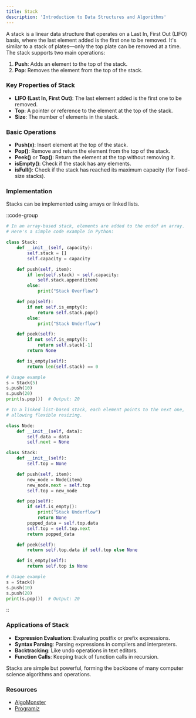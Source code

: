 ```yaml
---
title: Stack
description: 'Introduction to Data Structures and Algorithms'
---
```


A stack is a linear data structure that operates on a Last In, First Out (LIFO) basis, where the last element added is the first one to be removed. It's similar to a stack of plates—only the top plate can be removed at a time. The stack supports two main operations:

1. **Push**: Adds an element to the top of the stack.
2. **Pop**: Removes the element from the top of the stack.

### Key Properties of Stack

* **LIFO (Last In, First Out)**: The last element added is the first one to be removed.
* **Top**: A pointer or reference to the element at the top of the stack.
* **Size**: The number of elements in the stack.

### Basic Operations

* **Push(x)**: Insert element at the top of the stack.
* **Pop()**: Remove and return the element from the top of the stack.
* **Peek()** or **Top()**: Return the element at the top without removing it.
* **isEmpty()**: Check if the stack has any elements.
* **isFull()**: Check if the stack has reached its maximum capacity (for fixed-size stacks).

### Implementation

Stacks can be implemented using arrays or linked lists.

::code-group

```python [Array]
# In an array-based stack, elements are added to the endof an array.
# Here's a simple code example in Python:

class Stack:
    def __init__(self, capacity):
        self.stack = []
        self.capacity = capacity

    def push(self, item):
        if len(self.stack) < self.capacity:
            self.stack.append(item)
        else:
            print("Stack Overflow")

    def pop(self):
        if not self.is_empty():
            return self.stack.pop()
        else:
            print("Stack Underflow")

    def peek(self):
        if not self.is_empty():
            return self.stack[-1]
        return None

    def is_empty(self):
        return len(self.stack) == 0

# Usage example
s = Stack(5)
s.push(10)
s.push(20)
print(s.pop())  # Output: 20
```

```python [Linked List]
# In a linked list-based stack, each element points to the next one,
# allowing flexible resizing.

class Node:
    def __init__(self, data):
        self.data = data
        self.next = None

class Stack:
    def __init__(self):
        self.top = None

    def push(self, item):
        new_node = Node(item)
        new_node.next = self.top
        self.top = new_node

    def pop(self):
        if self.is_empty():
            print("Stack Underflow")
            return None
        popped_data = self.top.data
        self.top = self.top.next
        return popped_data

    def peek(self):
        return self.top.data if self.top else None

    def is_empty(self):
        return self.top is None

# Usage example
s = Stack()
s.push(10)
s.push(20)
print(s.pop())  # Output: 20
```

::

### Applications of Stack

* **Expression Evaluation**: Evaluating postfix or prefix expressions.
* **Syntax Parsing**: Parsing expressions in compilers and interpreters.
* **Backtracking**: Like undo operations in text editors.
* **Function Calls**: Keeping track of function calls in recursion.

Stacks are simple but powerful, forming the backbone of many computer science algorithms and operations.

### Resources

* [AlgoMonster](https://algo.monster/problems/stack_intro)
* [Programiz](https://www.programiz.com/dsa/stack)
